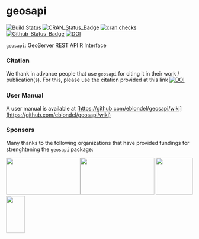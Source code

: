**geosapi**
===========

[![Build Status](https://github.com/eblondel/geosapi/actions/workflows/r-cmd-check.yml/badge.svg?branch=master)](https://github.com/eblondel/geosapi/actions/workflows/r-cmd-check.yml)
[![CRAN_Status_Badge](http://www.r-pkg.org/badges/version/geosapi)](https://cran.r-project.org/package=geosapi)
[![cran checks](https://cranchecks.info/badges/worst/geosapi)](https://cran.r-project.org/web/checks/check_results_geosapi.html)
[![Github_Status_Badge](https://img.shields.io/badge/Github-0.6-blue.svg)](https://github.com/eblondel/geosapi)
[![DOI](https://zenodo.org/badge/DOI/10.5281/zenodo.1184895.svg)](https://doi.org/10.5281/zenodo.1184895)

``geosapi``: GeoServer REST API R Interface

### Citation

We thank in advance people that use ``geosapi`` for citing it in their work / publication(s). For this, please use the citation provided at this link [![DOI](https://zenodo.org/badge/DOI/10.5281/zenodo.1184895.svg)](https://doi.org/10.5281/zenodo.1184895)

### User Manual

A user manual is available at [https://github.com/eblondel/geosapi/wiki](https://github.com/eblondel/geosapi/wiki)

### Sponsors

Many thanks to the following organizations that have provided fundings for strenghtening the ``geosapi`` package:

<a href="https://unepgrid.ch/en"><img height=100 width=200 src="https://www.weadapt.org/sites/weadapt.org/files/styles/large/public/screenshot_2021-05-25_at_16.19.32_0.png?itok=iiEMf_S3"></a><a href="https://www.fao.org/home/en/"><img height=100 width=200 src="https://www.fao.org/fileadmin/templates/family-farming-decade/images/FAO-IFAD-Logos/FAO-Logo-EN.svg"></a>
<a href="http://www.cnrs.fr"><img src="http://www.cnrs.fr/themes/custom/cnrs/logo.svg" height=100 width=100/></a>
<a href="https://letg.cnrs.fr"><img height=100 width=50 src="https://letg.cnrs.fr/plugins/letg/images/letg.png"></a>
